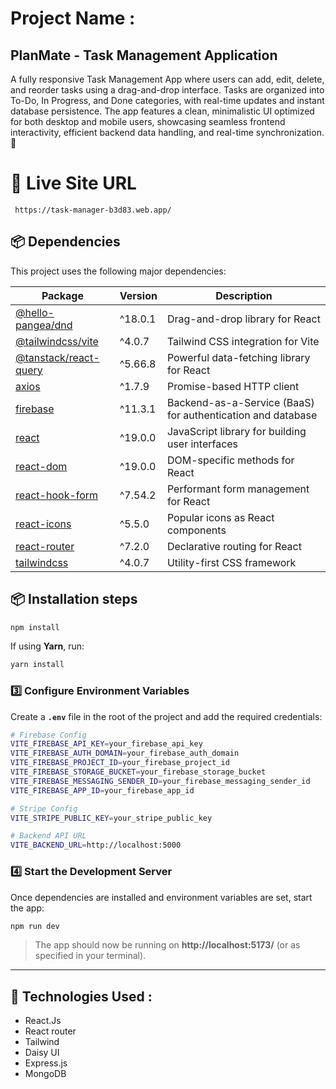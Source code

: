 
# Project Name :

## PlanMate - Task Management Application

A fully responsive Task Management App where users can add, edit, delete, and reorder tasks using a drag-and-drop interface. Tasks are organized into To-Do, In Progress, and Done categories, with real-time updates and instant database persistence. The app features a clean, minimalistic UI optimized for both desktop and mobile users, showcasing seamless frontend interactivity, efficient backend data handling, and real-time synchronization. 🚀

#  🌟  Live Site URL
     https://task-manager-b3d83.web.app/
  

## 📦 Dependencies

This project uses the following major dependencies:

| Package                   | Version   | Description                                 |
|---------------------------|-----------|---------------------------------------------|
| [@hello-pangea/dnd](https://www.npmjs.com/package/@hello-pangea/dnd) | ^18.0.1  | Drag-and-drop library for React             |
| [@tailwindcss/vite](https://www.npmjs.com/package/@tailwindcss/vite) | ^4.0.7  | Tailwind CSS integration for Vite           |
| [@tanstack/react-query](https://www.npmjs.com/package/@tanstack/react-query) | ^5.66.8  | Powerful data-fetching library for React    |
| [axios](https://www.npmjs.com/package/axios)                 | ^1.7.9   | Promise-based HTTP client                   |
| [firebase](https://www.npmjs.com/package/firebase)           | ^11.3.1  | Backend-as-a-Service (BaaS) for authentication and database |
| [react](https://www.npmjs.com/package/react)                 | ^19.0.0  | JavaScript library for building user interfaces |
| [react-dom](https://www.npmjs.com/package/react-dom)         | ^19.0.0  | DOM-specific methods for React              |
| [react-hook-form](https://www.npmjs.com/package/react-hook-form) | ^7.54.2 | Performant form management for React        |
| [react-icons](https://www.npmjs.com/package/react-icons)     | ^5.5.0   | Popular icons as React components           |
| [react-router](https://www.npmjs.com/package/react-router)   | ^7.2.0   | Declarative routing for React               |
| [tailwindcss](https://www.npmjs.com/package/tailwindcss)     | ^4.0.7   | Utility-first CSS framework                 |

## 📦 Installation steps

```sh
npm install
```

If using **Yarn**, run:  

```sh
yarn install
```
### **3️⃣ Configure Environment Variables**  
Create a **`.env`** file in the root of the project and add the required credentials:  

```sh
# Firebase Config
VITE_FIREBASE_API_KEY=your_firebase_api_key
VITE_FIREBASE_AUTH_DOMAIN=your_firebase_auth_domain
VITE_FIREBASE_PROJECT_ID=your_firebase_project_id
VITE_FIREBASE_STORAGE_BUCKET=your_firebase_storage_bucket
VITE_FIREBASE_MESSAGING_SENDER_ID=your_firebase_messaging_sender_id
VITE_FIREBASE_APP_ID=your_firebase_app_id

# Stripe Config
VITE_STRIPE_PUBLIC_KEY=your_stripe_public_key

# Backend API URL
VITE_BACKEND_URL=http://localhost:5000
```

### **4️⃣ Start the Development Server**  
Once dependencies are installed and environment variables are set, start the app:  

```sh
npm run dev
```

> The app should now be running on **http://localhost:5173/** (or as specified in your terminal).  

---

## 🚀 Technologies Used :

 * React.Js 
 * React router
 * Tailwind
 * Daisy UI
 * Express.js 
 * MongoDB